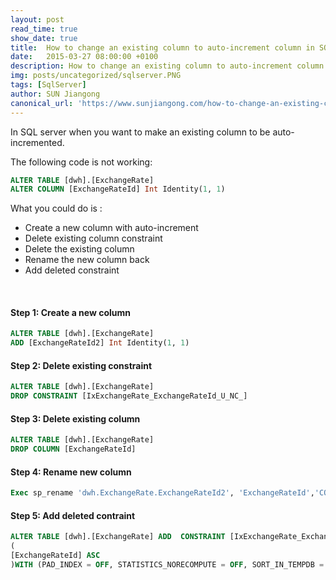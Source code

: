 ```yaml
---
layout: post
read_time: true
show_date: true
title:  How to change an existing column to auto-increment column in SQL Server?
date:   2015-03-27 08:00:00 +0100
description: How to change an existing column to auto-increment column in SQL Server?
img: posts/uncategorized/sqlserver.PNG
tags: [SqlServer]
author: SUN Jiangong
canonical_url: 'https://www.sunjiangong.com/how-to-change-an-existing-column-to-auto-increment-column-in-sql-server.html'
---
```



In SQL server when you want to make an existing column to be auto-incremented.

The following code is not working:

```sql
ALTER TABLE [dwh].[ExchangeRate]
ALTER COLUMN [ExchangeRateId] Int Identity(1, 1)
```

<!--more-->

What you could do is :
- Create a new column with auto-increment
- Delete existing column constraint
- Delete the existing column
- Rename the new column back
- Add deleted constraint

<br/>

#### Step 1: Create a new column

```sql
ALTER TABLE [dwh].[ExchangeRate]
ADD [ExchangeRateId2] Int Identity(1, 1)
```

#### Step 2: Delete existing constraint

```sql
ALTER TABLE [dwh].[ExchangeRate]
DROP CONSTRAINT [IxExchangeRate_ExchangeRateId_U_NC_]
```

#### Step 3: Delete existing column

```sql
ALTER TABLE [dwh].[ExchangeRate]
DROP COLUMN [ExchangeRateId]
```

#### Step 4: Rename new column

```sql
Exec sp_rename 'dwh.ExchangeRate.ExchangeRateId2', 'ExchangeRateId','COLUMN'
```

#### Step 5: Add deleted contraint

```sql
ALTER TABLE [dwh].[ExchangeRate] ADD  CONSTRAINT [IxExchangeRate_ExchangeRateId_U_NC_] PRIMARY KEY CLUSTERED 
(
[ExchangeRateId] ASC
)WITH (PAD_INDEX = OFF, STATISTICS_NORECOMPUTE = OFF, SORT_IN_TEMPDB = OFF, IGNORE_DUP_KEY = OFF, ONLINE = OFF, ALLOW_ROW_LOCKS = ON, ALLOW_PAGE_LOCKS = ON, FILLFACTOR = 90) ON [PRIMARY]
```

